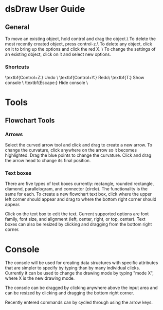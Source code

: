 # dsDraw User Guide

## General
To move an existing object, hold control and drag the object.\\
To delete the most recently created object, press control-z.\\
To delete any object, click on it to bring up the options and click the red X. \\
To change the settings of an existing object, click on it
and select new options.

### Shortcuts
\textbf{Control+Z:} Undo \\
\textbf{Control+Y:} Redo\\
\textbf{T:} Show console \\
\textbf{Escape:} Hide console \\

# Tools

## Flowchart Tools

### Arrows
Select the curved arrow tool and click and drag to create a new arrow.
To change the curvature, click anywhere on the arrow so it becomes highlighted. 
Drag the blue points to change the curvature. Click and drag the arrow head 
to change its final position. 

### Text boxes
There are five types of text boxes currently: rectangle, rounded rectangle,
diamond, parallelogram, and connector (circle). 
The functionality is the same for each. To create a new
flowchart text box, click where the upper left corner should appear and drag
to where the bottom right corner should appear. 

Click on the text box to 
edit the text. Current supported options are font family, font size, and
alignment (left, center, right, or top, center). Text boxes can also be resized
by clicking and dragging from the bottom right corner.

# Console
The console will be used for creating data structures with specific attributes
that are simpler to specify by typing than by many individual clicks. Currently
it can be used to change the drawing mode by typing "mode X", where X is the new
drawing mode.

The console can be dragged by clicking anywhere above the input area and
can be resized by clicking and dragging the bottom right corner. 

Recently entered commands can by cycled through using the arrow keys.
